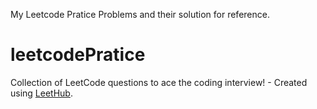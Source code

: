 My Leetcode Pratice Problems and their solution for reference.
# leetcodePratice
Collection of LeetCode questions to ace the coding interview! - Created using [LeetHub](https://github.com/QasimWani/LeetHub).
